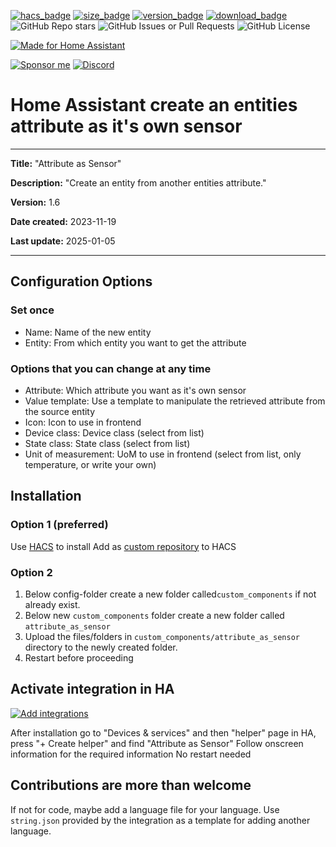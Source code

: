 [![hacs_badge](https://img.shields.io/badge/HACS-Default-orange.svg?style=for-the-badge&cacheSeconds=3600)](https://github.com/hacs/integration)
[![size_badge](https://img.shields.io/github/repo-size/gjohansson-ST/attribute_as_sensor?style=for-the-badge&cacheSeconds=3600)](https://github.com/gjohansson-ST/attribute_as_sensor)
[![version_badge](https://img.shields.io/github/v/release/gjohansson-ST/attribute_as_sensor?label=Latest%20release&style=for-the-badge&cacheSeconds=3600)](https://github.com/gjohansson-ST/attribute_as_sensor/releases/latest)
[![download_badge](https://img.shields.io/github/downloads/gjohansson-ST/attribute_as_sensor/total?style=for-the-badge&cacheSeconds=3600)](https://github.com/gjohansson-ST/attribute_as_sensor/releases/latest)
![GitHub Repo stars](https://img.shields.io/github/stars/gjohansson-ST/attribute_as_sensor?style=for-the-badge&cacheSeconds=3600)
![GitHub Issues or Pull Requests](https://img.shields.io/github/issues/gjohansson-ST/attribute_as_sensor?style=for-the-badge&cacheSeconds=3600)
![GitHub License](https://img.shields.io/github/license/gjohansson-ST/attribute_as_sensor?style=for-the-badge&cacheSeconds=3600)

[![Made for Home Assistant](https://img.shields.io/badge/Made_for-Home%20Assistant-blue?style=for-the-badge&logo=homeassistant)](https://github.com/home-assistant)

[![Sponsor me](https://img.shields.io/badge/Sponsor-Me-blue?style=for-the-badge&logo=github)](https://github.com/sponsors/gjohansson-ST)
[![Discord](https://img.shields.io/discord/872446427664625664?style=for-the-badge&label=Discord&cacheSeconds=3600)](https://discord.gg/EG7cWFQMGW)

# Home Assistant create an entities attribute as it's own sensor
---
**Title:** "Attribute as Sensor"

**Description:** "Create an entity from another entities attribute."

**Version:** 1.6

**Date created:** 2023-11-19

**Last update:** 2025-01-05

---

## Configuration Options

### Set once

- Name: Name of the new entity
- Entity: From which entity you want to get the attribute

### Options that you can change at any time

- Attribute: Which attribute you want as it's own sensor
- Value template: Use a template to manipulate the retrieved attribute from the source entity
- Icon: Icon to use in frontend
- Device class: Device class (select from list)
- State class: State class (select from list)
- Unit of measurement: UoM to use in frontend (select from list, only temperature, or write your own)

## Installation

### Option 1 (preferred)

Use [HACS](https://hacs.xyz/) to install
Add as [custom repository](https://hacs.xyz/docs/faq/custom_repositories) to HACS

### Option 2

1. Below config-folder create a new folder called`custom_components` if not already exist.
2. Below new `custom_components` folder create a new folder called `attribute_as_sensor`
3. Upload the files/folders in `custom_components/attribute_as_sensor` directory to the newly created folder.
4. Restart before proceeding

## Activate integration in HA

[![Add integrations](https://my.home-assistant.io/badges/config_flow_start.svg)](https://my.home-assistant.io/redirect/config_flow_start?domain=attribute_as_sensor)

After installation go to "Devices & services" and then "helper" page in HA, press "+ Create helper" and find "Attribute as Sensor"
Follow onscreen information for the required information
No restart needed

## Contributions are more than welcome

If not for code, maybe add a language file for your language.
Use `string.json` provided by the integration as a template for adding another language.
